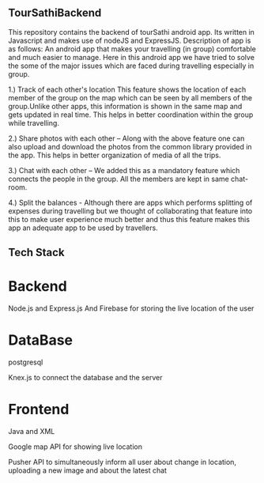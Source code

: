 ## TourSathiBackend
This repository contains the backend of tourSathi android app. Its written in Javascript and makes use of nodeJS and ExpressJS. Description of app is as follows:
An android app that makes your travelling (in group) comfortable and much easier to manage.
Here in this android app we have tried to solve the some of the major issues which are faced during travelling especially in group.

1.) Track of each other's location
This feature shows the location of each member of the group on the map which can be seen by all members of the group.Unlike other apps, this information is shown in the same map and gets updated in real time. This helps in better coordination within the group while travelling.

2.) Share photos with each other – Along with the above feature one can also upload and download the photos from the common library provided in the app. This helps in better organization of media of all the trips.

3.) Chat with each other – We added this as a mandatory feature which connects the people in the group. All the members are kept in same chat-room.

4.) Split the balances -  Although there are apps which performs splitting of expenses during travelling but we thought of collaborating that feature into this to make user experience much better and thus this feature makes this app an adequate app to be used by travellers.

## Tech Stack
# Backend
Node.js and Express.js 
And Firebase for storing the live location of the user

# DataBase
postgresql

Knex.js to connect the database and the server

# Frontend
Java and XML

Google map API for showing live location

Pusher API to simultaneously inform all user
about change in location, uploading a new image and about the latest chat
